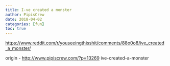```yaml
---
title: I-ve created a monster
author: PipisCrew
date: 2018-04-02
categories: [fun]
toc: true
---
```


https://www.reddit.com/r/youseeingthisshit/comments/88o0o8/ive_created_a_monster/

origin - http://www.pipiscrew.com/?p=13269 ive-created-a-monster